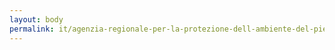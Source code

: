 ```yaml
---
layout: body
permalink: it/agenzia-regionale-per-la-protezione-dell-ambiente-del-piemonte/
---
```



